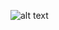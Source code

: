 ![alt text](https://imgs.search.brave.com/n83pKVTEOvOCLcbTCxX2b1UCB6uL__yKolUJAkcTaU8/rs:fit:860:0:0/g:ce/aHR0cHM6Ly9taXJv/Lm1lZGl1bS5jb20v/djIvMSp5UWpvdTdi/NDdJM0V2QmJVRTlj/TGd3LmpwZWc
)
